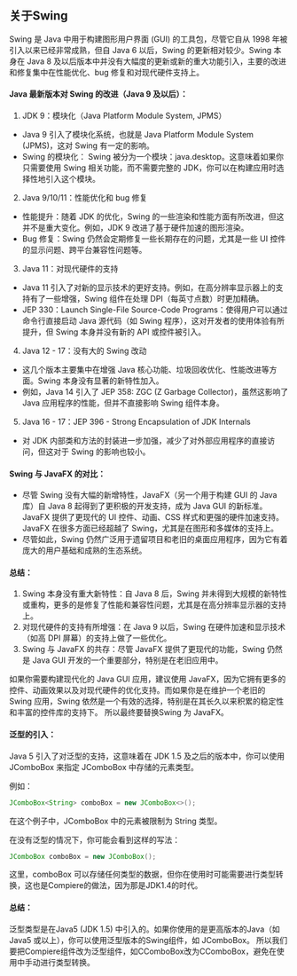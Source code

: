 ## 关于Swing
Swing 是 Java 中用于构建图形用户界面 (GUI) 的工具包，尽管它自从 1998 年被引入以来已经非常成熟，但自 Java 6 以后，Swing 的更新相对较少。Swing 本身在 Java 8 及以后版本中并没有大幅度的更新或新的重大功能引入，主要的改进和修复集中在性能优化、bug 修复和对现代硬件支持上。

#### Java 最新版本对 Swing 的改进（Java 9 及以后）：
1. JDK 9：模块化（Java Platform Module System, JPMS）

* Java 9 引入了模块化系统，也就是 Java Platform Module System (JPMS)，这对 Swing 有一定的影响。
* Swing 的模块化： Swing 被分为一个模块：java.desktop。这意味着如果你只需要使用 Swing 相关功能，而不需要完整的 JDK，你可以在构建应用时选择性地引入这个模块。
2. Java 9/10/11：性能优化和 bug 修复

* 性能提升：随着 JDK 的优化，Swing 的一些渲染和性能方面有所改进，但这并不是重大变化。例如，JDK 9 改进了基于硬件加速的图形渲染。
* Bug 修复：Swing 仍然会定期修复一些长期存在的问题，尤其是一些 UI 控件的显示问题、跨平台兼容性问题等。
3. Java 11：对现代硬件的支持

* Java 11 引入了对新的显示技术的更好支持。例如，在高分辨率显示器上的支持有了一些增强，Swing 组件在处理 DPI（每英寸点数）时更加精确。
* JEP 330：Launch Single-File Source-Code Programs：使得用户可以通过命令行直接启动 Java 源代码（如 Swing 程序），这对开发者的使用体验有所提升，但 Swing 本身并没有新的 API 或控件被引入。
4. Java 12 - 17：没有大的 Swing 改动

* 这几个版本主要集中在增强 Java 核心功能、垃圾回收优化、性能改进等方面。Swing 本身没有显著的新特性加入。
* 例如，Java 14 引入了 JEP 358: ZGC (Z Garbage Collector)，虽然这影响了 Java 应用程序的性能，但并不直接影响 Swing 组件本身。
5. Java 16 - 17：JEP 396 - Strong Encapsulation of JDK Internals

* 对 JDK 内部类和方法的封装进一步加强，减少了对外部应用程序的直接访问，但这对于 Swing 的影响也较小。
#### Swing 与 JavaFX 的对比：
* 尽管 Swing 没有大幅的新增特性，JavaFX（另一个用于构建 GUI 的 Java 库）自 Java 8 起得到了更积极的开发支持，成为 Java GUI 的新标准。JavaFX 提供了更现代的 UI 控件、动画、CSS 样式和更强的硬件加速支持。JavaFX 在很多方面已经超越了 Swing，尤其是在图形和多媒体的支持上。
* 尽管如此，Swing 仍然广泛用于遗留项目和老旧的桌面应用程序，因为它有着庞大的用户基础和成熟的生态系统。
#### 总结：
1. Swing 本身没有重大新特性：自 Java 8 后，Swing 并未得到大规模的新特性或重构，更多的是修复了性能和兼容性问题，尤其是在高分辨率显示器的支持上。
2. 对现代硬件的支持有所增强：在 Java 9 以后，Swing 在硬件加速和显示技术（如高 DPI 屏幕）的支持上做了一些优化。
3. Swing 与 JavaFX 的共存：尽管 JavaFX 提供了更现代的功能，Swing 仍然是 Java GUI 开发的一个重要部分，特别是在老旧应用中。

如果你需要构建现代化的 Java GUI 应用，建议使用 JavaFX，因为它拥有更多的控件、动画效果以及对现代硬件的优化支持。而如果你是在维护一个老旧的 Swing 应用，Swing 依然是一个有效的选择，特别是在其长久以来积累的稳定性和丰富的控件库的支持下。
所以最终要替换Swing 为 JavaFX。


#### 泛型的引入：
Java 5 引入了对泛型的支持，这意味着在 JDK 1.5 及之后的版本中，你可以使用 JComboBox<T> 来指定 JComboBox 中存储的元素类型。

例如：

```java
JComboBox<String> comboBox = new JComboBox<>();
```
在这个例子中，JComboBox 中的元素被限制为 String 类型。

在没有泛型的情况下，你可能会看到这样的写法：

```java
JComboBox comboBox = new JComboBox();
```
这里，comboBox 可以存储任何类型的数据，但你在使用时可能需要进行类型转换，这也是Compiere的做法，因为那是JDK1.4的时代。

#### 总结：
泛型类型是在Java5 (JDK 1.5) 中引入的。如果你使用的是更高版本的Java（如 Java5 或以上），你可以使用泛型版本的Swing组件，如 JComboBox<T>。
所以我们要把Compiere组件改为泛型组件，如CComboBox改为CComboBox<T>，避免在使用中手动进行类型转换。